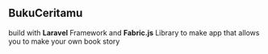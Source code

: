 ## BukuCeritamu

build with __Laravel__ Framework and __Fabric.js__ Library to make app 
that allows you to make your own book story
